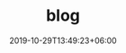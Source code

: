 ---
title: "blog"
date: 2019-10-29T13:49:23+06:00
draft: false

# meta description
description: "ことり日誌の開発ブログ"

# type
type : "blog"
---